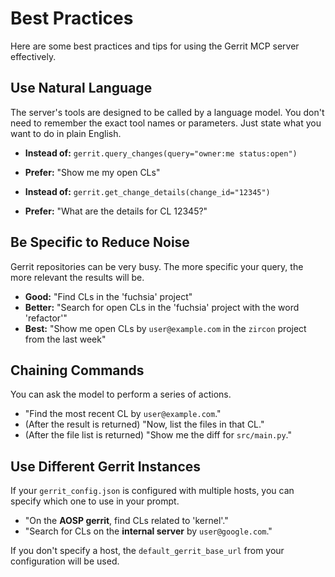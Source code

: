# Best Practices

Here are some best practices and tips for using the Gerrit MCP server effectively.

## Use Natural Language

The server's tools are designed to be called by a language model. You don't need to remember the exact tool names or parameters. Just state what you want to do in plain English.

*   **Instead of:** `gerrit.query_changes(query="owner:me status:open")`
*   **Prefer:** "Show me my open CLs"

*   **Instead of:** `gerrit.get_change_details(change_id="12345")`
*   **Prefer:** "What are the details for CL 12345?"

## Be Specific to Reduce Noise

Gerrit repositories can be very busy. The more specific your query, the more relevant the results will be.

*   **Good:** "Find CLs in the 'fuchsia' project"
*   **Better:** "Search for open CLs in the 'fuchsia' project with the word 'refactor'"
*   **Best:** "Show me open CLs by `user@example.com` in the `zircon` project from the last week"

## Chaining Commands

You can ask the model to perform a series of actions.

*   "Find the most recent CL by `user@example.com`."
*   (After the result is returned) "Now, list the files in that CL."
*   (After the file list is returned) "Show me the diff for `src/main.py`."

## Use Different Gerrit Instances

If your `gerrit_config.json` is configured with multiple hosts, you can specify which one to use in your prompt.

*   "On the **AOSP gerrit**, find CLs related to 'kernel'."
*   "Search for CLs on the **internal server** by `user@google.com`."

If you don't specify a host, the `default_gerrit_base_url` from your configuration will be used.
